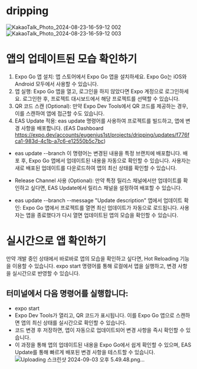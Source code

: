 # dripping

![KakaoTalk_Photo_2024-08-23-16-59-12 002](https://github.com/user-attachments/assets/bd76f5ec-527d-42c2-9ca9-dddc47fa6f95)
![KakaoTalk_Photo_2024-08-23-16-59-12 003](https://github.com/user-attachments/assets/5abd5f7f-88e7-41e1-a713-8eb3634692b5)

# 앱의 업데이트된 모습 확인하기

1. Expo Go 앱 설치: 앱 스토어에서 Expo Go 앱을 설치하세요. Expo Go는 iOS와 Android 모두에서 사용할 수 있습니다.
2. 앱 실행: Expo Go 앱을 열고, 로그인을 하지 않았다면 Expo 계정으로 로그인하세요. 로그인한 후, 프로젝트 대시보드에서 해당 프로젝트를 선택할 수 있습니다.
3. QR 코드 스캔 (Optional): 만약 Expo Dev Tools에서 QR 코드를 제공하는 경우, 이를 스캔하여 앱에 접근할 수도 있습니다.
4. EAS Update 적용: eas update 명령어를 사용하여 프로젝트를 빌드하고, 앱에 변경 사항을 배포합니다.
   (EAS Dashboard https://expo.dev/accounts/eugenius1st/projects/dripping/updates/f776fca1-983d-4c1b-a7c6-e12550b5c7bc)

-   eas update --branch <branch-name>
    이 명령어는 변경된 내용을 특정 브랜치에 배포합니다. 배포 후, Expo Go 앱에서 업데이트된 내용을 자동으로 확인할 수 있습니다. 사용자는 새로 배포된 업데이트를 다운로드하여 앱의 최신 상태를 확인할 수 있습니다.

-   Release Channel 사용 (Optional): 만약 특정 릴리스 채널에서만 업데이트를 확인하고 싶다면, EAS Update에서 릴리스 채널을 설정하여 배포할 수 있습니다.

-   eas update --branch <branch-name> --message "Update description"
    앱에서 업데이트 확인: Expo Go 앱에서 프로젝트를 열면 최신 업데이트가 자동으로 로드됩니다. 사용자는 앱을 종료했다가 다시 열면 업데이트된 앱의 모습을 확인할 수 있습니다.

# 실시간으로 앱 확인하기

만약 개발 중인 상태에서 바로바로 앱의 모습을 확인하고 싶다면, Hot Reloading 기능을 이용할 수 있습니다. expo start 명령어를 통해 로컬에서 앱을 실행하고, 변경 사항을 실시간으로 반영할 수 있습니다.

## 터미널에서 다음 명령어를 실행합니다:

-   expo start
-   Expo Dev Tools가 열리고, QR 코드가 표시됩니다. 이를 Expo Go 앱으로 스캔하면 앱의 최신 상태를 실시간으로 확인할 수 있습니다.
-   코드 변경 후 저장하면, 앱이 자동으로 업데이트되어 변경 사항을 즉시 확인할 수 있습니다.
-   이 과정을 통해 앱의 업데이트된 내용을 Expo Go에서 쉽게 확인할 수 있으며, EAS Update를 통해 빠르게 배포된 변경 사항을 테스트할 수 있습니다.
![Uploading 스크린샷 2024-09-03 오후 5.49.48.png…]()
